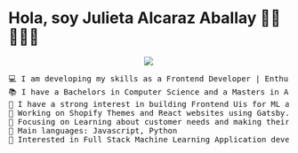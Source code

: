 # Hola, soy Julieta Alcaraz Aballay 👋🏾 👩🏾‍💻
<p align="center">
		<img src="[https://jul1.my.canva.site/colorful-pastel-modern-personal-linkedin-banner](https://jul1.my.canva.site/colorful-pastel-modern-personal-linkedin-banner)">
</p>
<pre>
💻 I am developing my skills as a Frontend Developer | Enthuastic about new technologies
📚 I have a Bachelors in Computer Science and a Masters in Artificial Intelligence & Deep Learning
📝 I have a strong interest in building Frontend Uis for ML applications
🔭 Working on Shopify Themes and React websites using Gatsby.js
🌱 Focusing on Learning about customer needs and making their lives easier
🌟 Main languages: Javascript, Python
🚩 Interested in Full Stack Machine Learning Application development
</pre>

